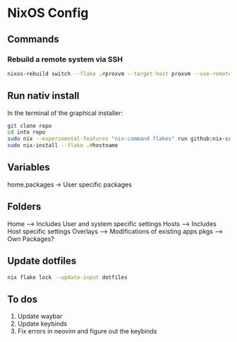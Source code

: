 # NixOS Config

## Commands

### Rebuild a remote system via SSH

```zsh
nixos-rebuild switch --flake .#proxvm --target-host proxvm --use-remote-sudo
```

## Run nativ install

In the terminal of the graphical installer:

```zsh
git clone repo
cd into repo
sudo nix --experimental-features "nix-command flakes" run github:nix-community/disko -- --mode disko ./hosts/hostname/disko-config.nix
sudo nix-install --flake .#hostname
```

## Variables

home.packages -> User specific packages

## Folders

Home --> Includes User and system specific settings
Hosts --> Includes Host specific settings
Overlays --> Modifications of existing apps
pkgs --> Own Packages?

## Update dotfiles

```zsh
nix flake lock --update-input dotfiles
```

## To dos

1. Update waybar
2. Update keybinds
3. Fix errors in neovim and figure out the keybinds
